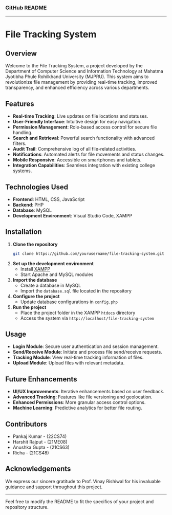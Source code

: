 ### GitHub README

---

# File Tracking System

## Overview

Welcome to the File Tracking System, a project developed by the Department of Computer Science and Information Technology at Mahatma Jyotibha Phule Rohilkhand University (MJPRU). This system aims to revolutionize file management by providing real-time tracking, improved transparency, and enhanced efficiency across various departments.

## Features

- **Real-time Tracking**: Live updates on file locations and statuses.
- **User-Friendly Interface**: Intuitive design for easy navigation.
- **Permission Management**: Role-based access control for secure file handling.
- **Search and Retrieval**: Powerful search functionality with advanced filters.
- **Audit Trail**: Comprehensive log of all file-related activities.
- **Notifications**: Automated alerts for file movements and status changes.
- **Mobile Responsive**: Accessible on smartphones and tablets.
- **Integration Capabilities**: Seamless integration with existing college systems.

## Technologies Used

- **Frontend**: HTML, CSS, JavaScript
- **Backend**: PHP
- **Database**: MySQL
- **Development Environment**: Visual Studio Code, XAMPP

## Installation

1. **Clone the repository**
   ```sh
   git clone https://github.com/yourusername/file-tracking-system.git
   ```
2. **Set up the development environment**
   - Install [XAMPP](https://www.apachefriends.org/index.html)
   - Start Apache and MySQL modules
3. **Import the database**
   - Create a database in MySQL
   - Import the `database.sql` file located in the repository
4. **Configure the project**
   - Update database configurations in `config.php`
5. **Run the project**
   - Place the project folder in the XAMPP `htdocs` directory
   - Access the system via `http://localhost/file-tracking-system`

## Usage

- **Login Module**: Secure user authentication and session management.
- **Send/Receive Module**: Initiate and process file send/receive requests.
- **Tracking Module**: View real-time tracking information of files.
- **Upload Module**: Upload files with relevant metadata.

## Future Enhancements

- **UI/UX Improvements**: Iterative enhancements based on user feedback.
- **Advanced Tracking**: Features like file versioning and geolocation.
- **Enhanced Permissions**: More granular access control options.
- **Machine Learning**: Predictive analytics for better file routing.

## Contributors

- Pankaj Kumar - (22CS74)
- Harshit Rajput - (21ME08)
- Anushka Gupta - (21CS63)
- Richa - (21CS48)

## Acknowledgements

We express our sincere gratitude to Prof. Vinay Rishiwal for his invaluable guidance and support throughout this project.

---

Feel free to modify the README to fit the specifics of your project and repository structure.
